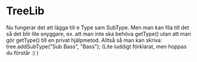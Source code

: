 TreeLib
=======

Nu fungerar det att lägga till e Type sam SubType.
Men man kan fila till det så det blir lite snyggare, ex. att man inte ska behöva getType() 
utan att man gör getType() till en privat hjälpmetod. Alltså så man kan skriva: 
tree.addSubType("Sub Bass", "Bass"); (Lite luddigt förklarat, men hoppas du förstår :) ) 
